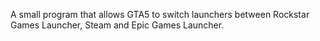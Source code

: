 A small program that allows GTA5 to switch launchers between Rockstar Games Launcher, Steam and Epic Games Launcher.
